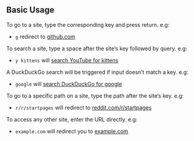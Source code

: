 
## Basic Usage


To go to a site, type the corresponding key and press return. e.g:

- `g` redirect to [github.com](https://github.com)

To search a site, type a space after the site&rsquo;s key followed by query. e.g:

- `y kittens` will
  [search YouTube for kittens](https://www.youtube.com/results?search_query=kittens)

A DuckDuckGo search will be triggered if  input doesn&rsquo;t match a key.
e.g:

- `google` will [search DuckDuckGo for google](https://duckduckgo.com/?q=google)

To go to a specific path on a site, type the path after the site&rsquo;s key.
e.g:

- `r/r/startpages` will redirect  to
  [reddit.com/r/startpages](https://www.reddit.com/r/startpages)

To access any other site, enter the URL directly. e.g:

- `example.com` will redirect you to [example.com](https://example.com)
